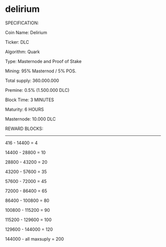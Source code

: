 # delirium
SPECIFICATION:

Coin Name: Delirium

Ticker: DLC

Algorithm: Quark

Type: Masternode and Proof of Stake

Mining: 95% Masternod / 5% POS.

Total supply: 360.000.000

Premine: 0.5% (1.500.000 DLC)

Block Time: 3 MINUTES

Maturity: 6 HOURS

Masternode: 10.000 DLC

REWARD BLOCKS:

-------------------

416 - 14400 = 4

14400 - 28800 = 10 

28800 - 43200 = 20 

43200 - 57600 = 35

57600 - 72000 = 45

72000 - 86400 = 65

86400 - 100800 = 80 

100800 - 115200 = 90

115200 - 129600 = 100

129600 - 144000 = 120

144000 - all maxsuply = 200
